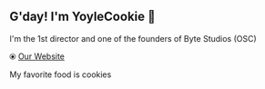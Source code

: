 ## G'day! I'm YoyleCookie 👋
I'm the 1st director and one of the founders of Byte Studios (OSC)

⦿ [Our Website](https://site-15p.pages.dev)

My favorite food is cookies
